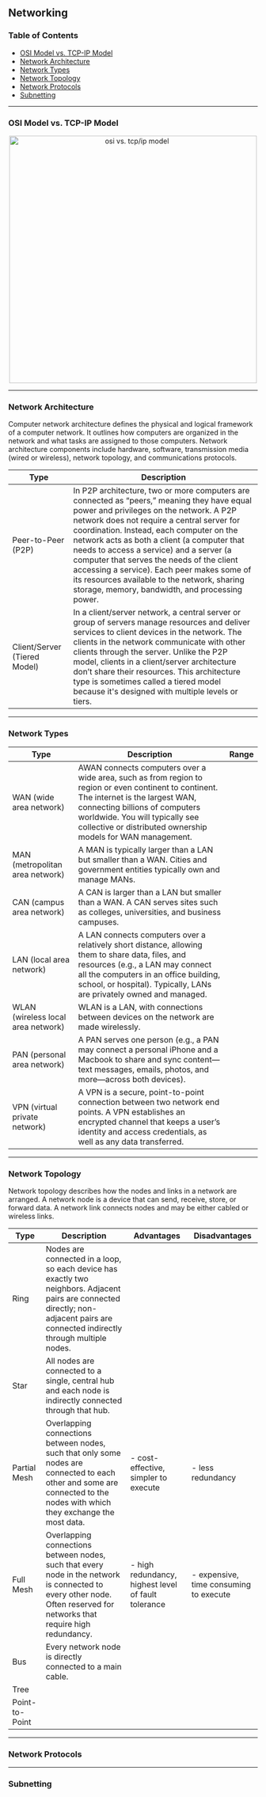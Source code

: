 ## Networking

### Table of Contents
- [OSI Model vs. TCP-IP Model](#osi-model-vs-tcp-ip-model)
- [Network Architecture](#network-architecture)
- [Network Types](#network-types)
- [Network Topology](#network-topology)
- [Network Protocols](#network-protocols)
- [Subnetting](#subnetting)


---
### OSI Model vs. TCP-IP Model

<p align='center'>
<img src="https://github.com/kariemoorman/cybersecurity-toolkit/blob/main/images/osi_tcpip_models.png?raw=true" alt='osi vs. tcp/ip model' style="height:500px;"/></p>


---

### Network Architecture

Computer network architecture defines the physical and logical framework of a computer network. It outlines how computers are organized in the network and what tasks are assigned to those computers. Network architecture components include hardware, software, transmission media (wired or wireless), network topology, and communications protocols.

| Type | Description | 
|-----|----|
| Peer-to-Peer (P2P) | In P2P architecture, two or more computers are connected as “peers,” meaning they have equal power and privileges on the network. A P2P network does not require a central server for coordination. Instead, each computer on the network acts as both a client (a computer that needs to access a service) and a server (a computer that serves the needs of the client accessing a service). Each peer makes some of its resources available to the network, sharing storage, memory, bandwidth, and processing power. |
| Client/Server (Tiered Model) |  In a client/server network, a central server or group of servers manage resources and deliver services to client devices in the network. The clients in the network communicate with other clients through the server. Unlike the P2P model, clients in a client/server architecture don’t share their resources. This architecture type is sometimes called a tiered model because it's designed with multiple levels or tiers. |

---

### Network Types

| Type | Description | Range |
|-----|----|----|
| WAN (wide area network) | AWAN connects computers over a wide area, such as from region to region or even continent to continent. The internet is the largest WAN, connecting billions of computers worldwide. You will typically see collective or distributed ownership models for WAN management. | |
| MAN (metropolitan area network) | A MAN is typically larger than a LAN but smaller than a WAN. Cities and government entities typically own and manage MANs. | |
| CAN (campus area network) | A CAN is larger than a LAN but smaller than a WAN. A CAN serves sites such as colleges, universities, and business campuses. | |
| LAN (local area network) | A LAN connects computers over a relatively short distance, allowing them to share data, files, and resources (e.g., a LAN may connect all the computers in an office building, school, or hospital). Typically, LANs are privately owned and managed. | |
| WLAN (wireless local area network) | WLAN is a LAN, with connections between devices on the network are made wirelessly. | |
| PAN (personal area network) | A PAN serves one person (e.g., a PAN may connect a personal iPhone and a Macbook to share and sync content—text messages, emails, photos, and more—across both devices). | |
| VPN (virtual private network) | A VPN is a secure, point-to-point connection between two network end points. A VPN establishes an encrypted channel that keeps a user’s identity and access credentials, as well as any data transferred. | |


---

### Network Topology

Network topology describes how the nodes and links in a network are arranged. A network node is a device that can send, receive, store, or forward data. A network link connects nodes and may be either cabled or wireless links.

| Type | Description | Advantages | Disadvantages |
|-----|----|----|----|
|Ring | Nodes are connected in a loop, so each device has exactly two neighbors. Adjacent pairs are connected directly; non-adjacent pairs are connected indirectly through multiple nodes. | | |
|Star | All nodes are connected to a single, central hub and each node is indirectly connected through that hub. | | |
|Partial Mesh | Overlapping connections between nodes, such that only some nodes are connected to each other and some are connected to the nodes with which they exchange the most data. | - cost-effective, simpler to execute | - less redundancy |
|Full Mesh | Overlapping connections between nodes, such that every node in the network is connected to every other node. Often reserved for networks that require high redundancy. | - high redundancy, highest level of fault tolerance | - expensive, time consuming to execute |
|Bus | Every network node is directly connected to a main cable. | | |
|Tree | | | |
|Point-to-Point | | | |


---

### Network Protocols



---

### Subnetting
